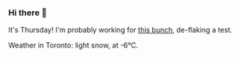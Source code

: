 ### Hi there :wave:

It's Thursday! I'm probably working for [this bunch](https://github.com/kohofinancial), de-flaking a test.

Weather in Toronto: light snow, at -6°C.

